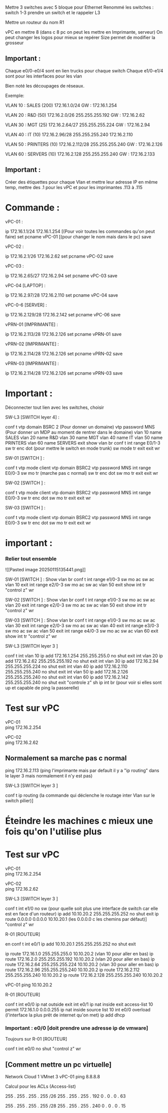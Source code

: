 Mettre 3 switches avec 5 bloque pour Ethernet Renommé les switches : switch 1-3 prendre un switch et le rappeler L3

Mettre un routeur du nom R1

vPC en mettre 8 (dans c 8 pc on peut les mettre en Imprimante, serveur) On peut changer les logos pour mieux se repérer Size permet de modifier la grosseur

## Important :

Chaque e0/0-e0/4 sont en lien trucks pour chaque switch Chaque e1/0-e1/4 sont pour les interfaces pour les vlan

Bien noté les découpages de réseaux.

Exemple:

VLAN 10 : SALES (200) 172.16.1.0/24 GW : 172.16.1.254

VLAN 20 : R&D (50) 172.16.2.0/26 255.255.255.192 GW : 172.16.2.62

VLAN 30 : MGT (25) 172.16.2.64/27 255.255.255.224 GW : 172.16.2.94

VLAN 40 : IT (10) 172.16.2.96/28 255.255.255.240 172.16.2.110

VLAN 50 : PRINTERS (10) 172.16.2.112/28 255.255.255.240 GW : 172.16.2.126

VLAN 60 : SERVERS (10) 172.16.2.128 255.255.255.240 GW : 172.16.2.133

## Important :

Créer des étiquettes pour chaque Vlan et mettre leur adresse IP en même temp, mettre des .1 pour les vPC et pour les imprimantes .113 à .115

# Commande :

vPC-01 :

ip 172.16.1.1/24 172.16.1.254  [(Pour voir toutes les commandes qu'on peut faire)
set pcname vPC-01 [(pour changer le nom mais dans le pc) 
save

vPC-02 :

ip 172.16.2.1/26 172.16.2.62 
set pcname vPC-02 
save

vPC-03 :

ip 172.16.2.65/27 172.16.2.94 
set pcname vPC-03 
save

vPC-04 [LAPTOP] :

ip 172.16.2.97/28 172.16.2.110 
set pcname vPC-04 
save

vPC-0-6 [SERVER] :

ip 172.16.2.129/28 172.16.2.142 
set pcname vPC-06 
save

vPRN-01 [IMPRIMANTE] :

ip 172.16.2.113/28 172.16.2.126 
set pcname vPRN-01 
save

vPRN-02 [IMPRIMANTE] :

ip 172.16.2.114/28 172.16.2.126 
set pcname vPRN-02 
save

vPRN-03 [IMPRIMANTE] :

ip 172.16.2.114/28 172.16.2.126 
set pcname vPRN-03 
save

# Important :

Déconnecter tout lien avec les switches, choisir

SW-L3 [SWITCH leyer 4] :

conf t 
vtp domain BSRC 2 (Pour donner un domaine) 
vtp password MNS (Pour donner un MDP au moment de rentrer dans le domaine) 
vlan 10 
name SALES 
vlan 20 
name R&D 
vlan 30 
name MGT 
vlan 40 
name IT 
vlan 50 
name PRINTERS 
vlan 60 
name SERVERS 
exit 
show vlan br 
conf t 
int range E0/1-3 
sw tr enc dot (pour mettre le switch en mode trunk) 
sw mode tr 
exit 
exit 
wr


SW-01 [SWITCH ] :

conf t 
vtp mode client 
vtp domain BSRC2 
vtp password MNS 
int range E0/0-3 
sw mo tr (marche pas c normal) 
sw tr enc dot 
sw mo tr 
exit 
exit 
wr

SW-02 [SWITCH ] :

conf t 
vtp mode client 
vtp domain BSRC2 
vtp password MNS 
int range E0/0-3 
sw tr enc dot 
sw mo tr 
exit 
exit 
wr

SW-03 [SWITCH ] :

conf t 
vtp mode client 
vtp domain BSRC2 
vtp password MNS 
int range E0/0-3 
sw tr enc dot 
sw mo tr 
exit 
exit 
wr
# important :

### Relier tout ensemble

![[Pasted image 20250115135441.png]]

SW-01 [SWITCH ] : 
Show vlan br 
conf t 
int range e1/0-3 
sw mo ac 
sw ac vlan 10 
exit
int range e2/0-3 
sw mo ac 
sw ac vlan 50 
exit 
show int tr 
"control z" 
wr


SW-02 [SWITCH ] : 
Show vlan br 
conf t 
int range e1/0-3 
sw mo ac 
sw ac vlan 20 
exit
int range e2/0-3 
sw mo ac 
sw ac vlan 50 
exit 
show int tr 
"control z" 
wr

SW-03 [SWITCH ] : 
Show vlan br 
conf t 
int range e1/0-3 
sw mo ac 
sw ac vlan 30 
exit
int range e2/0-3 
sw mo ac 
sw ac vlan 40 
exit 
int range e3/0-3 
sw mo ac 
sw ac vlan 50 
exit
int range e4/0-3 
sw mo ac 
sw ac vlan 60 
exit
show int tr 
"control z" 
wr

SW-L3 [SWITCH leyer 3 ]

conf t 
int vlan 10 
ip add 172.16.1.254 255.255.255.0 
no shut 
exit 
int vlan 20 
ip add 172.16.2.62 255.255.255.192 
no shut 
exit 
int vlan 30 
ip add 172.16.2.94 255.255.255.224 
no shut 
exit
int vlan 40 
ip add 172.16.2.110 255.255.255.240 
no shut 
exit
int vlan 50 
ip add 172.16.2.126 255.255.255.240 
no shut 
exit 
int vlan 60
ip add 172.16.2.142 255.255.255.240 
no shut 
exit 
"controle z" 
sh ip int br (pour voir si elles sont up et capable de ping la passerelle)

# Test sur vPC

vPC-01  
ping 172.16.2.254

vPC-02  
ping 172.16.2.62

## Normalement sa marche pas c normal

[](https://github.com/Metz-Numeric-School/prise-de-notes-LucasHyvrier/blob/master/Cours/Architecture%20r%C3%A9seau/PNET%20LAB.md#normalement-sa-marche-pas-c-normal)

ping 172.16.2.113 (ping l'imprimante mais par default il y a "ip routing" dans le layer 3 mais normalement il n'y est pas)

SW-L3 [SWITCH leyer 3 ]

conf t 
ip routing (la commande qui déclenche le routage inter Vlan sur le switch pilier)]

# Éteindre les machines c mieux une fois qu'on l'utilise plus

# Test sur vPC

vPC-01  
ping 172.16.2.254

vPC-02  
ping 172.16.2.62

SW-L3 [SWITCH leyer 3 ]

conf t 
int e1/0 
no sw (pour quelle soit plus une interface de switch car elle est en face d'un routeur) 
ip add 10.10.20.2 255.255.255.252 
no shut 
exit
ip route 0.0.0.0 0.0.0.0 10.10.20.1 (les 0.0.0.0 c les chemins par défaut)] 
"control z" 
wr

R-01 [ROUTEUR]

en 
conf t 
int e0/1 
ip add 10.10.20.1 255.255.255.252 
no shut 
exit

ip route 172.16.1.0 255.255.255.0 10.10.20.2 (vlan 10 pour aller en bas)
ip route 172.16.2.0 255.255.255.192 10.10.20.2 (vlan 20 pour aller en bas) 
ip route 172.16.2.64 255.255.255.224 10.10.20.2 (vlan 30 pour aller en bas) 
ip route 172.16.2.96 255.255.255.240 10.10.20.2 
ip route 172.16.2.112 255.255.255.240 10.10.20.2 
ip route 172.16.2.128 255.255.255.240 10.10.20.2

vPC-01 ping 10.10.20.2

R-01 [ROUTEUR]

conf t 
int e0/0 
ip nat outside 
exit 
int e0/1 
ip nat inside 
exit 
access-list 10 permit 172.16.1.0 0.0.0.255 
ip nat inside source list 10 int e0/0 overload (l'interface la plus prêt de internet qu'on met) 
ip add dhcp

### Important : e0/0 [doit prendre une adresse ip de vmware]

Toujours sur R-01 [ROUTEUR]

conf t 
int e0/0 
no shut 
"control z" 
wr
## [Comment mettre un pc virtuelle]

Network Cloud 1 VMnet 3 
vPC-01 ping 8.8.8.8


Calcul pour les ACLs (Access-list)

255 . 255 . 255 . 255     /26
255 . 255 . 255 . 192
0   .   0   .  0   .  63 


255 . 255 . 255 . 255     /28
255 . 255 . 255 . 240
0   .   0   .  0   .  15 

